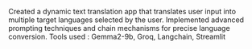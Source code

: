 Created a dynamic text translation app that translates user input into multiple target languages selected by the user. Implemented advanced prompting techniques and chain mechanisms for precise language conversion.
Tools used : Gemma2-9b, Groq, Langchain, Streamlit

